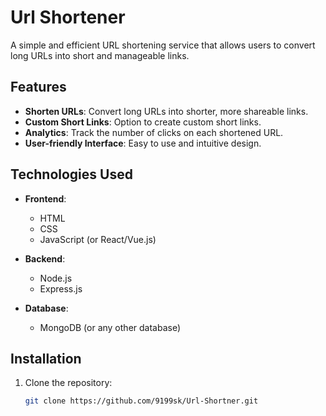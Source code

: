# Url Shortener

A simple and efficient URL shortening service that allows users to convert long URLs into short and manageable links. 

## Features

- **Shorten URLs**: Convert long URLs into shorter, more shareable links.
- **Custom Short Links**: Option to create custom short links.
- **Analytics**: Track the number of clicks on each shortened URL.
- **User-friendly Interface**: Easy to use and intuitive design.

## Technologies Used

- **Frontend**: 
  - HTML
  - CSS
  - JavaScript (or React/Vue.js)

- **Backend**: 
  - Node.js
  - Express.js

- **Database**: 
  - MongoDB (or any other database)

## Installation

1. Clone the repository:
   ```bash
   git clone https://github.com/9199sk/Url-Shortner.git
